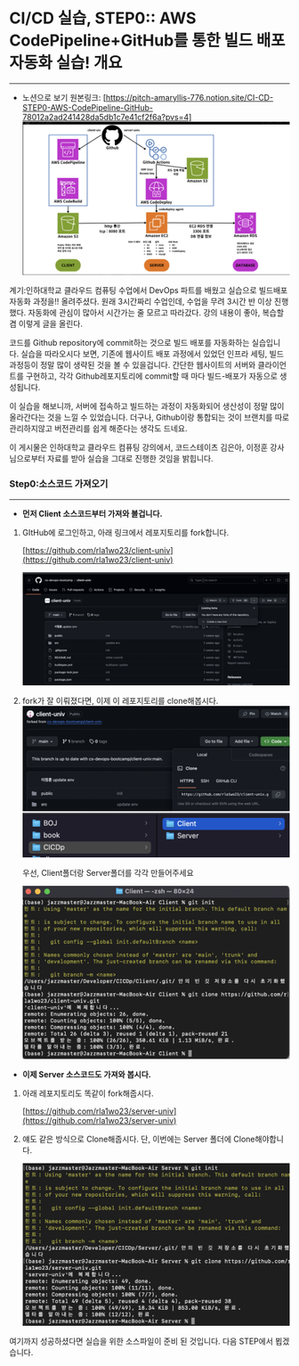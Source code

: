 # CI/CD 실습, STEP0:: AWS CodePipeline+GitHub를 통한 빌드 배포 자동화 실습! 개요

---

- 노션으로 보기 원본링크: [https://pitch-amaryllis-776.notion.site/CI-CD-STEP0-AWS-CodePipeline-GitHub-78012a2ad241428da5db1c7e41cf2f6a?pvs=4]
  <img src="src/Untitled.png" />

계기:인하대학교 클라우드 컴퓨팅 수업에서 DevOps 파트를 배웠고 실습으로 빌드배포 자동화 과정을!! 올려주셨다. 원래 3시간짜리 수업인데, 수업을 무려 3시간 반 이상 진행했다. 자동화에 관심이 많아서 시간가는 줄 모르고 따라갔다. 강의 내용이 좋아, 복습할 겸 이렇게 글을 올린다.

코드를 Github repository에 commit하는 것으로 빌드 배포를 자동화하는 실습입니다. 실습을 따라오시다 보면, 기존에 웹사이트 배포 과정에서 있었던 인프라 세팅, 빌드 과정등이 정말 많이 생략된 것을 볼 수 있을겁니다. 간단한 웹사이트의 서버와 클라이언트를 구현하고, 각각 Github레포지토리에 commit할 때 마다 빌드-배포가 자동으로 생성됩니다.

이 실습을 해보니까, 서버에 접속하고 빌드하는 과정이 자동화되어 생산성이 정말 많이 올라간다는 것을 느낄 수 있었습니다. 더구나, Github이랑 통합되는 것이 브랜치를 따로 관리하지않고 버전관리를 쉽게 해준다는 생각도 드네요.

이 게시물은 인하대학교 클라우드 컴퓨팅 강의에서, 코드스테이츠 김은아, 이정훈 강사님으로부터 자료를 받아 실습을 그대로 진행한 것임을 밝힙니다.

### Step0:소스코드 가져오기

---

- **먼저 Client 소스코드부터 가져와 볼겁니다.**

1. GItHub에 로그인하고, 아래 링크에서 레포지토리를 fork합니다.

   [https://github.com/rla1wo23/client-univ](https://github.com/rla1wo23/client-univ)

   <img src="src/Untitled 1.png" />

2. fork가 잘 이뤄졌다면, 이제 이 레포지토리를 clone해봅시다.
   <img src="src/Untitled 2.png" />
   <img src="src/Untitled 3.png" />

   우선, Client폴더랑 Server폴더를 각각 만들어주세요

   <img src="src/Untitled 4.png" />

- **이제 Server 소스코드도 가져와 봅시다.**

1. 아래 레포지토리도 똑같이 fork해줍시다.

   [https://github.com/rla1wo23/server-univ](https://github.com/rla1wo23/server-univ)

2. 얘도 같은 방식으로 Clone해줍시다. 단, 이번에는 Server 폴더에 Clone해야합니다.

   <img src="src/Untitled 5.png" />

여기까지 성공하셨다면 실습을 위한 소스파일이 준비 된 것입니다. 다음 STEP에서 뵙겠습니다.
